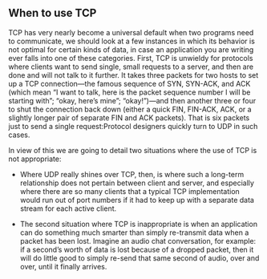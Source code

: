## When to use TCP
TCP has very nearly become a universal default when two programs need to communicate,
we should look at a few instances in which its behavior is not optimal for certain kinds of data, in case an
application you are writing ever falls into one of these categories.
First, TCP is unwieldy for protocols where clients want to send single, small requests to a server, and
then are done and will not talk to it further. It takes three packets for two hosts to set up a TCP
connection—the famous sequence of SYN, SYN-ACK, and ACK (which mean “I want to talk, here is the
packet sequence number I will be starting with”; “okay, here’s mine”; “okay!”)—and then another three
or four to shut the connection back down (either a quick FIN, FIN-ACK, ACK, or a slightly longer pair of
separate FIN and ACK packets). That is six packets just to send a single request:Protocol designers
quickly turn to UDP in such cases.

In view of this we are going to detail two situations where the use of TCP is not appropriate:

- Where UDP really shines over TCP, then, is where such a long-term relationship does not pertain between
client and server, and especially where there are so many clients that a typical TCP implementation
would run out of port numbers if it had to keep up with a separate data stream for each active client.


- The second situation where TCP is inappropriate is when an application can do something much
smarter than simply re-transmit data when a packet has been lost. Imagine an audio chat conversation,
for example: if a second’s worth of data is lost because of a dropped packet, then it will do little good to
simply re-send that same second of audio, over and over, until it finally arrives.
